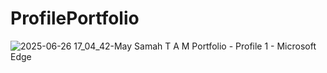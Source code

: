 # ProfilePortfolio

![2025-06-26 17_04_42-May Samah T A M Portfolio - Profile 1 - Microsoft​ Edge](https://github.com/user-attachments/assets/fd9ce7cf-cb71-4f43-985c-e096631ba53d)
